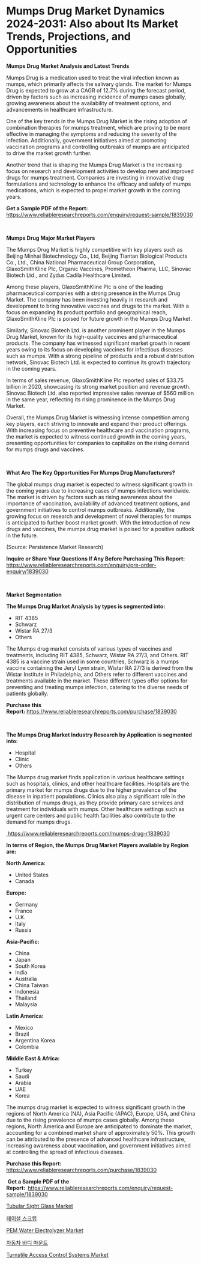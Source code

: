 <p><h1>Mumps Drug Market Dynamics 2024-2031: Also about Its Market Trends, Projections, and Opportunities</h1></p><p><strong>Mumps Drug Market Analysis and Latest Trends</strong></p>
<p><p>Mumps Drug is a medication used to treat the viral infection known as mumps, which primarily affects the salivary glands. The market for Mumps Drug is expected to grow at a CAGR of 12.7% during the forecast period, driven by factors such as increasing incidence of mumps cases globally, growing awareness about the availability of treatment options, and advancements in healthcare infrastructure.</p><p>One of the key trends in the Mumps Drug Market is the rising adoption of combination therapies for mumps treatment, which are proving to be more effective in managing the symptoms and reducing the severity of the infection. Additionally, government initiatives aimed at promoting vaccination programs and controlling outbreaks of mumps are anticipated to drive the market growth further.</p><p>Another trend that is shaping the Mumps Drug Market is the increasing focus on research and development activities to develop new and improved drugs for mumps treatment. Companies are investing in innovative drug formulations and technology to enhance the efficacy and safety of mumps medications, which is expected to propel market growth in the coming years.</p></p>
<p><strong>Get a Sample PDF of the Report:&nbsp;</strong> <a href="https://www.reliableresearchreports.com/enquiry/request-sample/1839030">https://www.reliableresearchreports.com/enquiry/request-sample/1839030</a></p>
<p>&nbsp;</p>
<p><strong>Mumps Drug Major Market Players</strong></p>
<p><p>The Mumps Drug Market is highly competitive with key players such as Beijing Minhai Biotechnology Co., Ltd, Beijing Tiantan Biological Products Co., Ltd., China National Pharmaceutical Group Corporation, GlaxoSmithKline Plc, Organic Vaccines, Prometheon Pharma, LLC, Sinovac Biotech Ltd., and Zydus Cadila Healthcare Limited.</p><p>Among these players, GlaxoSmithKline Plc is one of the leading pharmaceutical companies with a strong presence in the Mumps Drug Market. The company has been investing heavily in research and development to bring innovative vaccines and drugs to the market. With a focus on expanding its product portfolio and geographical reach, GlaxoSmithKline Plc is poised for future growth in the Mumps Drug Market.</p><p>Similarly, Sinovac Biotech Ltd. is another prominent player in the Mumps Drug Market, known for its high-quality vaccines and pharmaceutical products. The company has witnessed significant market growth in recent years owing to its focus on developing vaccines for infectious diseases such as mumps. With a strong pipeline of products and a robust distribution network, Sinovac Biotech Ltd. is expected to continue its growth trajectory in the coming years.</p><p>In terms of sales revenue, GlaxoSmithKline Plc reported sales of $33.75 billion in 2020, showcasing its strong market position and revenue growth. Sinovac Biotech Ltd. also reported impressive sales revenue of $560 million in the same year, reflecting its rising prominence in the Mumps Drug Market.</p><p>Overall, the Mumps Drug Market is witnessing intense competition among key players, each striving to innovate and expand their product offerings. With increasing focus on preventive healthcare and vaccination programs, the market is expected to witness continued growth in the coming years, presenting opportunities for companies to capitalize on the rising demand for mumps drugs and vaccines.</p></p>
<p>&nbsp;</p>
<p><strong>What Are The Key Opportunities For Mumps Drug Manufacturers?</strong></p>
<p><p>The global mumps drug market is expected to witness significant growth in the coming years due to increasing cases of mumps infections worldwide. The market is driven by factors such as rising awareness about the importance of vaccination, availability of advanced treatment options, and government initiatives to control mumps outbreaks. Additionally, the growing focus on research and development of novel therapies for mumps is anticipated to further boost market growth. With the introduction of new drugs and vaccines, the mumps drug market is poised for a positive outlook in the future.</p><p>(Source: Persistence Market Research)</p></p>
<p><strong>Inquire or Share Your Questions If Any Before Purchasing This Report:</strong> <a href="https://www.reliableresearchreports.com/enquiry/pre-order-enquiry/1839030">https://www.reliableresearchreports.com/enquiry/pre-order-enquiry/1839030</a></p>
<p>&nbsp;</p>
<p><strong>Market Segmentation</strong></p>
<p><strong>The Mumps Drug Market Analysis by types is segmented into:</strong></p>
<p><ul><li>RIT 4385</li><li>Schwarz</li><li>Wistar RA 27/3</li><li>Others</li></ul></p>
<p><p>The Mumps drug market consists of various types of vaccines and treatments, including RIT 4385, Schwarz, Wistar RA 27/3, and Others. RIT 4385 is a vaccine strain used in some countries, Schwarz is a mumps vaccine containing the Jeryl Lynn strain, Wistar RA 27/3 is derived from the Wistar Institute in Philadelphia, and Others refer to different vaccines and treatments available in the market. These different types offer options for preventing and treating mumps infection, catering to the diverse needs of patients globally.</p></p>
<p><strong>Purchase this Report:&nbsp;</strong><a href="https://www.reliableresearchreports.com/purchase/1839030">https://www.reliableresearchreports.com/purchase/1839030</a></p>
<p>&nbsp;</p>
<p><strong>The Mumps Drug Market Industry Research by Application is segmented into:</strong></p>
<p><ul><li>Hospital</li><li>Clinic</li><li>Others</li></ul></p>
<p><p>The Mumps drug market finds application in various healthcare settings such as hospitals, clinics, and other healthcare facilities. Hospitals are the primary market for mumps drugs due to the higher prevalence of the disease in inpatient populations. Clinics also play a significant role in the distribution of mumps drugs, as they provide primary care services and treatment for individuals with mumps. Other healthcare settings such as urgent care centers and public health facilities also contribute to the demand for mumps drugs.</p></p>
<p><a href="https://www.reliableresearchreports.com/mumps-drug-r1839030">&nbsp;https://www.reliableresearchreports.com/mumps-drug-r1839030</a></p>
<p><strong>In terms of Region, the Mumps Drug Market Players available by Region are:</strong></p>
<p>
    <p> <strong> North America: </strong>
        <ul>
            <li>United States</li>
            <li>Canada</li>
        </ul>
        </p> 
    <p> <strong> Europe: </strong>
        <ul>
            <li>Germany</li>
            <li>France</li>
            <li>U.K.</li>
            <li>Italy</li>
            <li>Russia</li>
        </ul>
        </p> 
    <p> <strong> Asia-Pacific: </strong>
        <ul>
            <li>China</li>
            <li>Japan</li>
            <li>South Korea</li>
            <li>India</li>
            <li>Australia</li>
            <li>China Taiwan</li>
            <li>Indonesia</li>
            <li>Thailand</li>
            <li>Malaysia</li>
        </ul>
        </p> 
    <p> <strong> Latin America: </strong>
        <ul>
            <li>Mexico</li>
            <li>Brazil</li>
            <li>Argentina Korea</li>
            <li>Colombia</li>
        </ul>
        </p> 
    <p> <strong> Middle East & Africa: </strong>
        <ul>
            <li>Turkey</li>
            <li>Saudi</li>
            <li>Arabia</li>
            <li>UAE</li>
            <li>Korea</li>
        </ul>
    </p>
    </p>
<p><p>The mumps drug market is expected to witness significant growth in the regions of North America (NA), Asia Pacific (APAC), Europe, USA, and China due to the rising prevalence of mumps cases globally. Among these regions, North America and Europe are anticipated to dominate the market, accounting for a combined market share of approximately 50%. This growth can be attributed to the presence of advanced healthcare infrastructure, increasing awareness about vaccination, and government initiatives aimed at controlling the spread of infectious diseases.</p></p>
<p><strong>Purchase this Report: </strong><a href="https://www.reliableresearchreports.com/purchase/1839030">https://www.reliableresearchreports.com/purchase/1839030</a></p>
<p>&nbsp;<strong>Get a Sample PDF of the Report:&nbsp;&nbsp;</strong><a href="https://www.reliableresearchreports.com/enquiry/request-sample/1839030">https://www.reliableresearchreports.com/enquiry/request-sample/1839030</a></p>
<p><strong></strong></p>
<p><p><a href="https://medium.com/@amanda.hamilton54645/tubular-sight-glass-market-global-market-share-and-ranking-overall-sales-and-demand-forecast-3cbb5dc4e64c">Tubular Sight Glass Market</a></p><p><a href="https://medium.com/@puputzim_20688/%EC%96%BC%EA%B5%B4-%EC%8A%A4%ED%81%AC%EB%9F%BD-%EC%8B%9C%EC%9E%A5-%EB%B3%B4%EA%B3%A0%EC%84%9C-%EC%A0%9C%ED%92%88-%EC%9C%A0%ED%98%95-%EB%B3%B4%ED%86%B5-%ED%94%BC%EB%B6%80-%EC%96%BC%EA%B5%B4-%EC%8A%A4%ED%81%AC%EB%9F%BD-%EC%A7%80%EC%84%B1-%ED%94%BC%EB%B6%80-%EC%96%BC%EA%B5%B4-%EC%8A%A4%ED%81%AC%EB%9F%BD-%EA%B1%B4%EC%84%B1-%ED%94%BC%EB%B6%80-%EC%96%BC%EA%B5%B4-%EC%8A%A4%ED%81%AC%EB%9F%BD-%EB%AF%BC%EA%B0%90%ED%95%9C-%ED%94%BC%EB%B6%80-%EC%96%BC%EA%B5%B4-%EC%8A%A4%ED%81%AC%EB%9F%BD-%EB%B3%B5%ED%95%A9%EC%84%B1-%ED%94%BC%EB%B6%80-%EC%96%BC%EA%B5%B4-%EC%8A%A4%ED%81%AC%EB%9F%BD-%EC%B5%9C%EC%A2%85-cf0c8d16e26b">페이셜 스크럽</a></p><p><a href="https://www.linkedin.com/pulse/pem-water-electrolyzer-market-trends-analysis-opportunities-7zyif?trackingId=1hQjd0clSJmPg%2Fvqx1Qhlg%3D%3D">PEM Water Electrolyzer Market</a></p><p><a href="https://medium.com/@gabrielblanda5656/%EA%B8%80%EB%A1%9C%EB%B2%8C-%EC%9E%90%EB%8F%99%EC%B0%A8-%EB%B0%94%EB%94%94-%EB%A7%88%EC%9A%B4%ED%8A%B8-%EC%8B%9C%EC%9E%A5%EC%9D%98-%EA%B8%B0%ED%9A%8C-%EB%B0%8F-2024%EB%85%84%EB%B6%80%ED%84%B0-2031%EB%85%84%EA%B9%8C%EC%A7%80%EC%9D%98-%EC%98%88%EC%B8%A1-96cd2d05d554">자동차 바디 마운트</a></p><p><a href="https://medium.com/@patriciahanson2013/global-turnstile-access-control-systems-market-opportunities-and-forecast-for-period-from-2024-to-601f8c41c8f3">Turnstile Access Control Systems Market</a></p></p>
